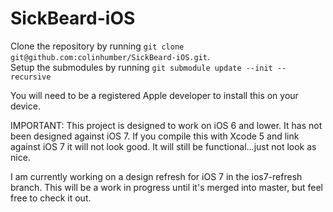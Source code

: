 SickBeard-iOS
=============

Clone the repository by running `git clone git@github.com:colinhumber/SickBeard-iOS.git`.   
Setup the submodules by running `git submodule update --init --recursive`

You will need to be a registered Apple developer to install this on your device.

IMPORTANT: This project is designed to work on iOS 6 and lower. It has not been designed against iOS 7. If you compile this with Xcode 5 and link against iOS 7 it will not look good. It will still be functional...just not look as nice.

I am currently working on a design refresh for iOS 7 in the ios7-refresh branch. This will be a work in progress until it's merged into master, but feel free to check it out.
